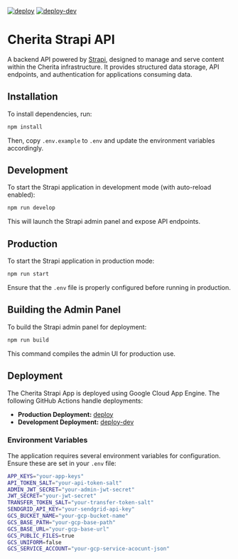 [![deploy](https://github.com/haniffalab/cherita-strapi-api/actions/workflows/deploy-appengine.yml/badge.svg)](https://github.com/haniffalab/cherita-strapi-api/actions/workflows/deploy-appengine.yml)
[![deploy-dev](https://github.com/haniffalab/cherita-strapi-api/actions/workflows/deploy-appengine-dev.yml/badge.svg)](https://github.com/haniffalab/cherita-strapi-api/actions/workflows/deploy-appengine-dev.yml)

# Cherita Strapi API

A backend API powered by [Strapi](https://strapi.io/), designed to manage and serve content within the Cherita infrastructure. It provides structured data storage, API endpoints, and authentication for applications consuming data.

## Installation
To install dependencies, run:

```sh
npm install
```

Then, copy `.env.example` to `.env` and update the environment variables accordingly.

## Development
To start the Strapi application in development mode (with auto-reload enabled):

```sh
npm run develop
```

This will launch the Strapi admin panel and expose API endpoints.

## Production
To start the Strapi application in production mode:

```sh
npm run start
```

Ensure that the `.env` file is properly configured before running in production.

## Building the Admin Panel
To build the Strapi admin panel for deployment:

```sh
npm run build
```

This command compiles the admin UI for production use.

## Deployment
The Cherita Strapi App is deployed using Google Cloud App Engine. The following GitHub Actions handle deployments:

- **Production Deployment:** [deploy](https://github.com/haniffalab/cherita-strapi-api/actions/workflows/deploy-appengine.yml)
- **Development Deployment:** [deploy-dev](https://github.com/haniffalab/cherita-strapi-api/actions/workflows/deploy-appengine-dev.yml)

### Environment Variables
The application requires several environment variables for configuration. Ensure these are set in your `.env` file:

```sh
APP_KEYS="your-app-keys"
API_TOKEN_SALT="your-api-token-salt"
ADMIN_JWT_SECRET="your-admin-jwt-secret"
JWT_SECRET="your-jwt-secret"
TRANSFER_TOKEN_SALT="your-transfer-token-salt"
SENDGRID_API_KEY="your-sendgrid-api-key"
GCS_BUCKET_NAME="your-gcp-bucket-name"
GCS_BASE_PATH="your-gcp-base-path"
GCS_BASE_URL="your-gcp-base-url"
GCS_PUBLIC_FILES=true
GCS_UNIFORM=false
GCS_SERVICE_ACCOUNT="your-gcp-service-acocunt-json"
```